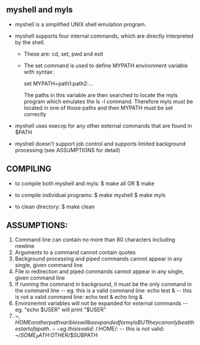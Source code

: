 myshell and myls
----------------
- myshell is a simplified UNIX shell emulation program.
- myshell supports four internal commands, which are directly interpreted by the shell.
  - These are: cd, set, pwd and exit
  - The set command is used to define MYPATH environment variable with syntax:

    set MYPATH=path1:path2:...

    The paths in this variable are then searched to locate the myls program which emulates the ls -l command.
    Therefore myls must be located in one of those paths and then MYPATH must be set correctly

- myshell uses execvp for any other external commands that are found in $PATH
- myshell doesn't support job control and supports limited background processing (see ASSUMPTIONS for detail)

COMPILING
--------------------------
- to compile both myshell and myls:
  $ make all
  OR
  $ make

- to compile individual programs:
  $ make myshell
  $ make myls

- to clean directory:
  $ make clean

ASSUMPTIONS:
------------
 1) Command line can contain no more than 80 characters including newline
 2) Arguments to a command cannot contain quotes
 3) Background processing and piped commands cannot appear in any single, given command line
 4) File io redirection and piped commands cannot appear in any single, given command line
 5) If running the command in background, it must be the only command in the command line
    -- eg. this is a valid command line: echo test &
    -- this is not a valid command line: echo test & echo ting &
 5) Environemnt variables will not be expanded for external commands
    -- eg. "echo $USER" will print "$USER"
 6) ~, $HOME or other path varibles will be expanded for myls BUT they can only be at the start of a path.
    -- eg. this is valid: ~/:$HOME/:
    -- this is not valid: ~/$SOME_PATH:$OTHER/$SUBPATH

